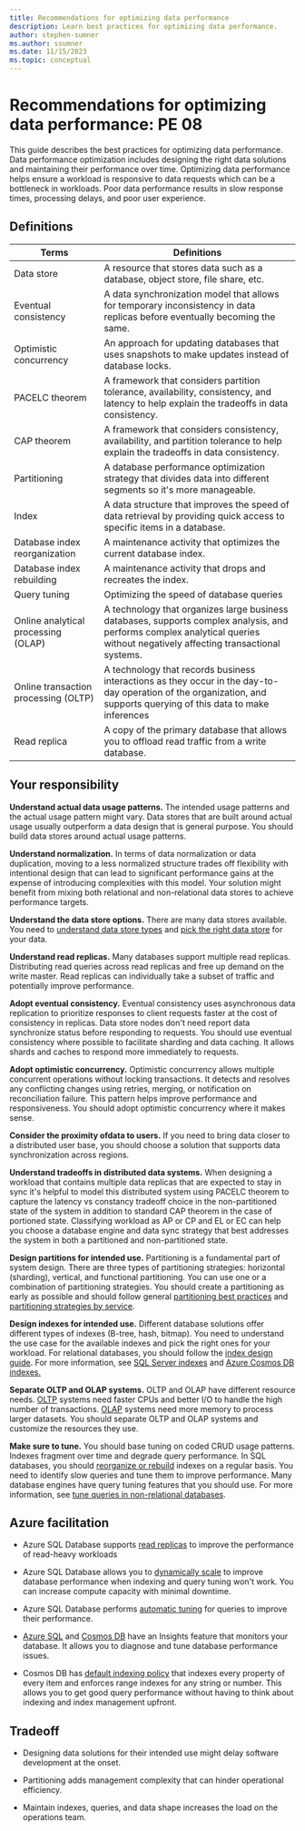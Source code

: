```yaml
---
title: Recommendations for optimizing data performance
description: Learn best practices for optimizing data performance.  
author: stephen-sumner
ms.author: ssumner
ms.date: 11/15/2023
ms.topic: conceptual
---
```


# Recommendations for optimizing data performance: PE 08

This guide describes the best practices for optimizing data performance. Data performance optimization includes designing the right data solutions and maintaining their performance over time. Optimizing data performance helps ensure a workload is responsive to data requests which can be a bottleneck in workloads. Poor data performance results in slow response times, processing delays, and poor user experience.

## Definitions

|  Terms|                                  Definitions|
  |-|-|
  Data store                |             A resource that stores data such as a database, object store, file share, etc.|
|  Eventual consistency|                   A data synchronization model that allows for temporary inconsistency in data replicas before eventually becoming the same.|
|  Optimistic concurrency                 |An approach for updating databases that uses snapshots to make updates instead of database locks. |
|  PACELC theorem                        | A framework that considers partition tolerance, availability, consistency, and latency to help explain the tradeoffs in data consistency.|
|  CAP theorem                            |A framework that considers consistency, availability, and partition tolerance to help explain the tradeoffs in data consistency.|
|Partitioning|                           A database performance optimization strategy that divides data into different segments so it's more manageable.|
|  Index|                                  A data structure that improves the speed of data retrieval by providing quick access to specific items in a database.|
|  Database index reorganization          |A maintenance activity that optimizes the current database index. |
|  Database index rebuilding              |A maintenance activity that drops and recreates the index.|
| Query tuning|                           Optimizing the speed of database queries|
| Online analytical processing (OLAP)|    A technology that organizes large business databases, supports complex analysis, and performs complex analytical queries without negatively affecting transactional systems.|
|  Online transaction processing (OLTP)|   A technology that records business interactions as they occur in the day-to-day operation of the organization, and supports querying of this data to make inferences|
|  Read replica|                           A copy of the primary database that allows you to offload read traffic from a write database.|

## Your responsibility

**Understand actual data usage patterns.** The intended usage patterns and the actual usage pattern might vary. Data stores that are built around actual usage usually outperform a data design that is general purpose. You should build data stores around actual usage patterns.

**Understand normalization.** In terms of data normalization or data duplication, moving to a less normalized structure trades off flexibility with intentional design that can lead to significant performance gains at the expense of introducing complexities with this model. Your solution might benefit from mixing both relational and non-relational data stores to achieve performance targets.

**Understand the data store options.** There are many data stores available. You need to [understand data store types](/azure/architecture/guide/technology-choices/data-store-overview) and [pick the right data store](/azure/architecture/guide/technology-choices/data-store-decision-tree) for your data.

**Understand read replicas.** Many databases support multiple read replicas. Distributing read queries across read replicas and free up demand on the write master. Read replicas can individually take a subset of traffic and potentially improve performance.

**Adopt eventual consistency.** Eventual consistency uses asynchronous data replication to prioritize responses to client requests faster at the cost of consistency in replicas. Data store nodes don't need report data synchronize status before responding to requests. You should use eventual consistency where possible to facilitate sharding and data caching. It allows shards and caches to respond more immediately to requests.

**Adopt optimistic concurrency.** Optimistic concurrency allows multiple concurrent operations without locking transactions. It detects and resolves any conflicting changes using retries, merging, or notification on reconciliation failure. This pattern helps improve performance and responsiveness. You should adopt optimistic concurrency where it makes sense.

**Consider the proximity ofdata  to users.** If you need to bring data closer to a distributed user base, you should choose a solution that supports data synchronization across regions.

**Understand tradeoffs in distributed data systems.** When designing a workload that contains multiple data replicas that are expected to stay in sync it's helpful to model this distributed system using PACELC theorem to capture the latency vs constancy tradeoff choice in the non-partitioned state of the system in addition to standard CAP theorem in the case of portioned state. Classifying workload as AP or CP and EL or EC can help you choose a database engine and data sync strategy that best addresses the system in both a partitioned and non-partitioned state.

**Design partitions for intended use.** Partitioning is a fundamental part of system design. There are three types of partitioning strategies: horizontal (sharding), vertical, and functional partitioning. You can use one or a combination of partitioning strategies. You should create a partitioning as early as possible and should follow general [partitioning best practices](/azure/architecture/best-practices/data-partitioning) and [partitioning strategies by service](/azure/architecture/best-practices/data-partitioning-strategies).

**Design indexes for intended use.** Different database solutions offer different types of indexes (B-tree, hash, bitmap). You need to understand the use case for the available indexes and pick the right ones for your workload. For relational databases, you should follow the [index design guide](/sql/relational-databases/sql-server-index-design-guide#General_Design). For more information, see [SQL Server indexes](/sql/relational-databases/indexes/indexes) and [Azure Cosmos DB indexes.](/azure/cosmos-db/index-overview)

**Separate OLTP and OLAP systems.** OLTP and OLAP have different resource needs. [OLTP](/azure/architecture/data-guide/relational-data/online-transaction-processing) systems need faster CPUs and better I/O to handle the high number of transactions. [OLAP](/azure/architecture/data-guide/relational-data/online-analytical-processing) systems need more memory to process larger datasets. You should separate OLTP and OLAP systems and customize the resources they use.

**Make sure to tune.** You should base tuning on coded CRUD usage patterns. Indexes fragment over time and degrade query performance. In SQL databases, you should [reorganize or rebuild](/sql/relational-databases/indexes/reorganize-and-rebuild-indexes) indexes on a regular basis. You need to identify slow queries and tune them to improve performance. Many database engines have query tuning features that you should use. For more information, see [tune queries in non-relational databases](/azure/cosmos-db/nosql/query-metrics#best-practices-for-query-performance).

## Azure facilitation

-   Azure SQL Database supports [read replicas](/azure/azure-sql/database/read-scale-out) to improve the performance of read-heavy workloads

-   Azure SQL Database allows you to [dynamically scale](/azure/azure-sql/database/scale-resources) to improve database performance when indexing and query tuning won't work. You can increase compute capacity with minimal downtime.

-   Azure SQL Database performs [automatic tuning](/azure/azure-sql/database/automatic-tuning-overview) for queries to improve their performance.

-   [Azure SQL](/azure/azure-sql/database/sql-insights-overview) and [Cosmos DB](/azure/cosmos-db/insights-overview) have an Insights feature that monitors your database. It allows you to diagnose and tune database performance issues.

-   Cosmos DB has [default indexing policy](/azure/cosmos-db/index-policy) that indexes every property of every item and enforces range indexes for any string or number. This allows you to get good query performance without having to think about indexing and index management upfront.

## Tradeoff

-   Designing data solutions for their intended use might delay software development at the onset.

-   Partitioning adds management complexity that can hinder operational efficiency.

-   Maintain indexes, queries, and data shape increases the load on the operations team.
